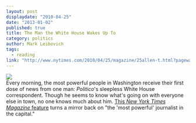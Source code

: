 ```yaml
---
layout: post
displaydate: "2010-04-25"
date: "2013-01-02"
published: true
title: The Man the White House Wakes Up To
category: politics
author: Mark Leibovich
tags: 
  - reading
link: "http://www.nytimes.com/2010/04/25/magazine/25allen-t.html?pagewanted=all"
---
```


![](http://wonkette.com/wp-content/uploads/2010/05/mikeallencover.jpg) <br>
Every morning, the most powerful people in Washington receive their first dose of news from one man: _Politico_'s sleepless White House correspondent. Though he seems to know what's going on with everyone else in town, no one knows much about him. <a href="http://www.nytimes.com/2010/04/25/magazine/25allen-t.html?pagewanted=all">This _New York Times Magazine_ feature</a> turns a mirror back on "the 'most powerful' journalist in the capital."